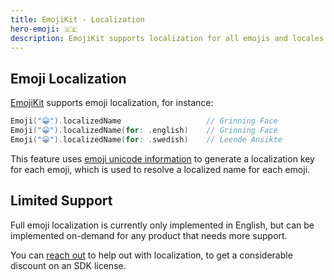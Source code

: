```yaml
---
title: EmojiKit - Localization
hero-emoji: 🇸🇪
description: EmojiKit supports localization for all emojis and locales.
---
```



## Emoji Localization

[EmojiKit](/emojikit) supports emoji localization, for instance:

```swift
Emoji("😀").localizedName                   // Grinning Face
Emoji("😀").localizedName(for: .english)    // Grinning Face
Emoji("😀").localizedName(for: .swedish)    // Leende Ansikte
```

This feature uses [emoji unicode information](/emojikit/features/emoji) to generate a localization key for each emoji, which is used to resolve a localized name for each emoji.


## Limited Support

Full emoji localization is currently only implemented in English, but can be implemented on-demand for any product that needs more support.

You can [reach out]({{site.email_url}}) to help out with localization, to get a considerable discount on an SDK license.

